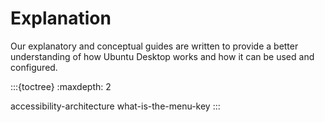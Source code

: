 # Explanation

Our explanatory and conceptual guides are written to provide a better understanding of how Ubuntu Desktop works and how it can be used and configured.

:::{toctree}
:maxdepth: 2

accessibility-architecture
what-is-the-menu-key
:::


